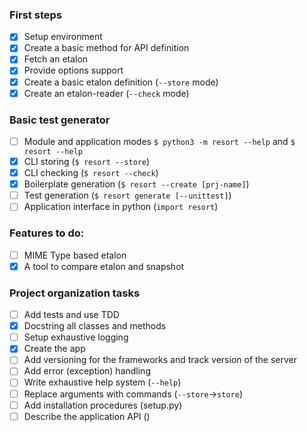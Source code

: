 
### First steps
- [x] Setup environment 
- [x] Create a basic method for API definition
- [x] Fetch an etalon
- [x] Provide options support
- [x] Create a basic etalon definition (`--store` mode)
- [x] Create an etalon-reader (`--check` mode)

### Basic test generator
- [ ] Module and application modes `$ python3 -m resort --help` and `$ resort --help`
- [x] CLI storing (`$ resort --store`)
- [x] CLI checking (`$ resort --check`)
- [x] Boilerplate generation (`$ resort --create [prj-name]`)
- [ ] Test generation (`$ resort generate [--unittest]`)
- [ ] Application interface in python (`import resort`)

### Features to do:
- [ ] MIME Type based etalon
- [x] A tool to compare etalon and snapshot

### Project organization tasks
- [ ] Add tests and use TDD
- [x] Docstring all classes and methods
- [ ] Setup exhaustive logging
- [x] Create the app
- [ ] Add versioning for the frameworks and track version of the server
- [ ] Add error (exception) handling 
- [ ] Write exhaustive help system (`--help`)
- [ ] Replace arguments with commands (`--store`->`store`)
- [ ] Add installation procedures (setup.py)
- [ ] Describe the application API ()
